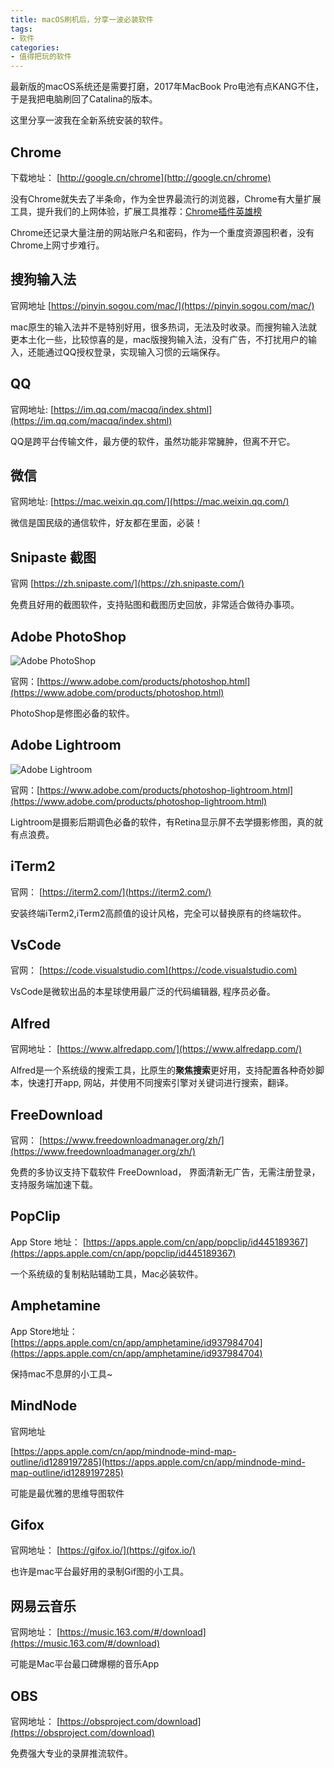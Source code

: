 ```yaml
---
title: macOS刷机后，分享一波必装软件
tags: 
- 软件
categories:
- 值得把玩的软件
---
```



最新版的macOS系统还是需要打磨，2017年MacBook Pro电池有点KANG不住，于是我把电脑刷回了Catalina的版本。


这里分享一波我在全新系统安装的软件。




## Chrome




下载地址： [http://google.cn/chrome](http://google.cn/chrome)

没有Chrome就失去了半条命，作为全世界最流行的浏览器，Chrome有大量扩展工具，提升我们的上网体验，扩展工具推荐：[Chrome插件英雄榜](https://github.com/zhaoolee/ChromeAppHeroes)

Chrome还记录大量注册的网站账户名和密码，作为一个重度资源囤积者，没有Chrome上网寸步难行。


## 搜狗输入法




官网地址 [https://pinyin.sogou.com/mac/](https://pinyin.sogou.com/mac/)


mac原生的输入法并不是特别好用，很多热词，无法及时收录。而搜狗输入法就更本土化一些，比较惊喜的是，mac版搜狗输入法，没有广告，不打扰用户的输入，还能通过QQ授权登录，实现输入习惯的云端保存。


## QQ

官网地址: [https://im.qq.com/macqq/index.shtml](https://im.qq.com/macqq/index.shtml)


QQ是跨平台传输文件，最方便的软件，虽然功能非常臃肿，但离不开它。

## 微信

官网地址: [https://mac.weixin.qq.com/](https://mac.weixin.qq.com/)

微信是国民级的通信软件，好友都在里面，必装！


## Snipaste 截图



官网 [https://zh.snipaste.com/](https://zh.snipaste.com/)

免费且好用的截图软件，支持贴图和截图历史回放，非常适合做待办事项。


## Adobe PhotoShop

![Adobe PhotoShop](https://upload-images.jianshu.io/upload_images/3203841-23c129fe6ebc053f.png?imageMogr2/auto-orient/strip%7CimageView2/2/w/1240)


官网：[https://www.adobe.com/products/photoshop.html](https://www.adobe.com/products/photoshop.html)

PhotoShop是修图必备的软件。

## Adobe Lightroom

![Adobe Lightroom](https://upload-images.jianshu.io/upload_images/3203841-beb689057dc5e0bb.png?imageMogr2/auto-orient/strip%7CimageView2/2/w/1240)


官网：[https://www.adobe.com/products/photoshop-lightroom.html](https://www.adobe.com/products/photoshop-lightroom.html)

Lightroom是摄影后期调色必备的软件，有Retina显示屏不去学摄影修图，真的就有点浪费。



## iTerm2

官网： [https://iterm2.com/](https://iterm2.com/)

安装终端iTerm2,iTerm2高颜值的设计风格，完全可以替换原有的终端软件。


## VsCode

官网： [https://code.visualstudio.com](https://code.visualstudio.com)

VsCode是微软出品的本星球使用最广泛的代码编辑器, 程序员必备。

## Alfred

官网地址： [https://www.alfredapp.com/](https://www.alfredapp.com/)


Alfred是一个系统级的搜索工具，比原生的**聚焦搜索**更好用，支持配置各种奇妙脚本，快速打开app, 网站，并使用不同搜索引擎对关键词进行搜索，翻译。

## FreeDownload

官网： [https://www.freedownloadmanager.org/zh/](https://www.freedownloadmanager.org/zh/)


免费的多协议支持下载软件 FreeDownload， 界面清新无广告，无需注册登录，支持服务端加速下载。


## PopClip

App Store 地址： 
[https://apps.apple.com/cn/app/popclip/id445189367](https://apps.apple.com/cn/app/popclip/id445189367)

一个系统级的复制粘贴辅助工具，Mac必装软件。

## Amphetamine

App Store地址： [https://apps.apple.com/cn/app/amphetamine/id937984704](https://apps.apple.com/cn/app/amphetamine/id937984704)



保持mac不息屏的小工具~


## MindNode

官网地址

[https://apps.apple.com/cn/app/mindnode-mind-map-outline/id1289197285](https://apps.apple.com/cn/app/mindnode-mind-map-outline/id1289197285)

可能是最优雅的思维导图软件


## Gifox

官网地址： [https://gifox.io/](https://gifox.io/)

也许是mac平台最好用的录制Gif图的小工具。


## 网易云音乐

官网地址： [https://music.163.com/#/download](https://music.163.com/#/download)

可能是Mac平台最口碑爆棚的音乐App

## OBS

官网地址： [https://obsproject.com/download](https://obsproject.com/download)


免费强大专业的录屏推流软件。

